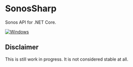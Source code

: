 # SonosSharp
Sonos API for .NET Core.

[![Windows](https://ci.appveyor.com/api/projects/status/github/samneirinck/SonosSharp?svg=true)](https://ci.appveyor.com/project/samneirinck/SonosSharp/branch/master) 


## Disclaimer
This is still work in progress. It is not considered stable at all.